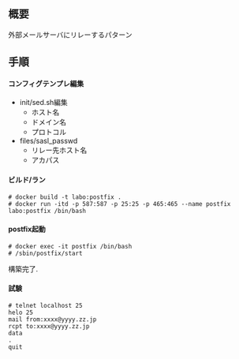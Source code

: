 ## 概要
外部メールサーバにリレーするパターン

## 手順
#### コンフィグテンプレ編集

- init/sed.sh編集
	- ホスト名
	- ドメイン名
	- プロトコル
- files/sasl_passwd
	- リレー先ホスト名
	- アカパス

#### ビルド/ラン
```
# docker build -t labo:postfix .
# docker run -itd -p 587:587 -p 25:25 -p 465:465 --name postfix labo:postfix /bin/bash
```

#### postfix起動
```
# docker exec -it postfix /bin/bash
# /sbin/postfix/start
```
構築完了.

#### 試験
```
# telnet localhost 25
helo 25
mail from:xxxx@yyyy.zz.jp
rcpt to:xxxx@yyyy.zz.jp
data
.
quit
```
